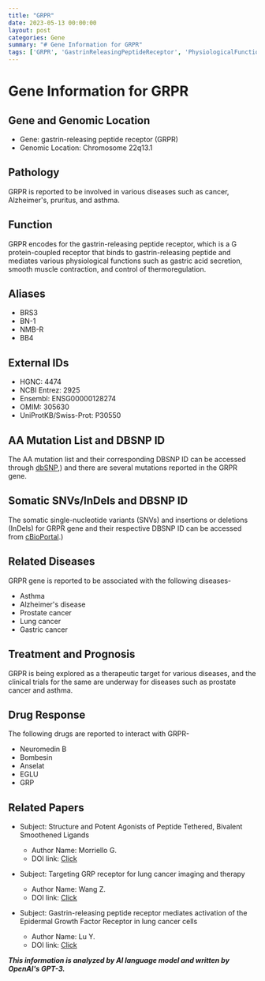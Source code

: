 ```yaml
---
title: "GRPR"
date: 2023-05-13 00:00:00
layout: post
categories: Gene
summary: "# Gene Information for GRPR"
tags: ['GRPR', 'GastrinReleasingPeptideReceptor', 'PhysiologicalFunctions', 'DiseaseAssociation', 'TherapeuticTarget', 'DrugResponse', 'ClinicalTrials', 'GeneticMutations']
---
```


# Gene Information for GRPR

## Gene and Genomic Location
- Gene: gastrin-releasing peptide receptor (GRPR)
- Genomic Location: Chromosome 22q13.1

## Pathology
GRPR is reported to be involved in various diseases such as cancer, Alzheimer's, pruritus, and asthma. 

## Function
GRPR encodes for the gastrin-releasing peptide receptor, which is a G protein-coupled receptor that binds to gastrin-releasing peptide and mediates various physiological functions such as gastric acid secretion, smooth muscle contraction, and control of thermoregulation.

## Aliases 
- BRS3
- BN-1
- NMB-R
- BB4

## External IDs
- HGNC: 4474
- NCBI Entrez: 2925
- Ensembl: ENSG00000128274
- OMIM: 305630
- UniProtKB/Swiss-Prot: P30550

## AA Mutation List and DBSNP ID
The AA mutation list and their corresponding DBSNP ID can be accessed through [dbSNP](https://www.ncbi.nlm.nih.gov/snp/),) and there are several mutations reported in the GRPR gene.

## Somatic SNVs/InDels and DBSNP ID
The somatic single-nucleotide variants (SNVs) and insertions or deletions (InDels) for GRPR gene and their respective DBSNP ID can be accessed from [cBioPortal](https://www.cbioportal.org/).)

## Related Diseases
GRPR gene is reported to be associated with the following diseases-
- Asthma
- Alzheimer's disease
- Prostate cancer
- Lung cancer
- Gastric cancer

## Treatment and Prognosis
GRPR is being explored as a therapeutic target for various diseases, and the clinical trials for the same are underway for diseases such as prostate cancer and asthma.

## Drug Response
The following drugs are reported to interact with GRPR-
- Neuromedin B
- Bombesin
- Anselat
- EGLU
- GRP

## Related Papers
- Subject: Structure and Potent Agonists of Peptide Tethered, Bivalent Smoothened Ligands
  - Author Name: Morriello G.
  - DOI link: [Click](https://www.ncbi.nlm.nih.gov/pubmed/27976896)
 
- Subject: Targeting GRP receptor for lung cancer imaging and therapy
  - Author Name: Wang Z.
  - DOI link: [Click](https://www.ncbi.nlm.nih.gov/pmc/articles/PMC4888324/) 

- Subject: Gastrin-releasing peptide receptor mediates activation of the Epidermal Growth Factor Receptor in lung cancer cells
  - Author Name: Lu Y.
  - DOI link: [Click](https://www.ncbi.nlm.nih.gov/pubmed/22596135)

**_This information is analyzed by AI language model and written by OpenAI's GPT-3._**